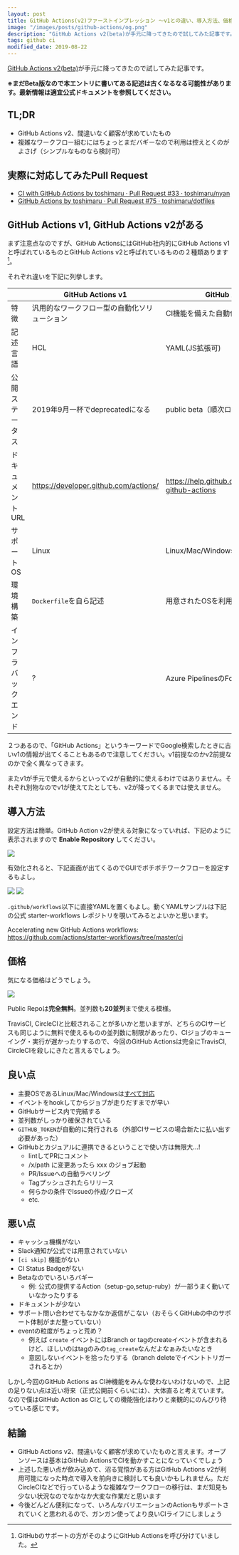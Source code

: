 ```yaml
---
layout: post
title: GitHub Actions(v2)ファーストインプレッション 〜v1との違い、導入方法、価格、良い点・悪い点〜
image: "/images/posts/github-actions/og.png"
description: "GitHub Actions v2(beta)が手元に降ってきたので試してみた記事です。 ※まだBeta版なので本エントリに書いてある記述は古くなるなる可能性があります。最新情報は適宜公式ドキュメントを参照してください。 TL;DR GitHub Actions v2、間違いなく顧客が求めていたもの 複雑なワークフロー組むにはちょっとまだバギーなので利用は控えとくのがよさげ（シンプルなものなら検討可） GitHub Actions v1, GitHub Actions v2がある まず注意点なのですが、GitHub ActionsにはGitHub社内的にGitHub Actions v1と呼ばれているものとGitHub Actions v2と呼ばれているものの２種類あります。それぞれ違いを下記に列挙します。"
tags: github ci
modified_date: 2019-08-22
---
```


[GitHub Actions v2(beta)](https://github.com/features/actions)が手元に降ってきたので試してみた記事です。

**※まだBeta版なので本エントリに書いてある記述は古くなるなる可能性があります。最新情報は適宜公式ドキュメントを参照してください。**

## TL;DR

- GitHub Actions v2、間違いなく顧客が求めていたもの
- 複雑なワークフロー組むにはちょっとまだバギーなので利用は控えとくのがよさげ（シンプルなものなら検討可）

## 実際に対応してみたPull Request

- [CI with GitHub Actions by toshimaru · Pull Request #33 · toshimaru/nyan](https://github.com/toshimaru/nyan/pull/33)
- [GitHub Actions by toshimaru · Pull Request #75 · toshimaru/dotfiles](https://github.com/toshimaru/dotfiles/pull/75)

## GitHub Actions v1, GitHub Actions v2がある

まず注意点なのですが、GitHub ActionsにはGitHub社内的にGitHub Actions v1と呼ばれているものとGitHub Actions v2と呼ばれているものの２種類あります[^1]。

それぞれ違いを下記に列挙します。

|    | GitHub Actions v1 | GitHub Actions v2 |
| -- | -- | -- |
| 特徴 | 汎用的なワークフロー型の自動化ソリューション | CI機能を備えた自動化ソリューション |
| 記述言語 | HCL | YAML(JS拡張可) |
| 公開ステータス | 2019年9月一杯でdeprecatedになる | public beta（順次ロールアウト中） |
| ドキュメントURL | https://developer.github.com/actions/ | https://help.github.com/en/articles/about-github-actions |
| サポートOS | Linux | Linux/Mac/Windows |
| 環境構築 | `Dockerfile`を自ら記述 | 用意されたOSを利用 |
| インフラバックエンド | ? | Azure PipelinesのFork |

２つあるので、「GitHub Actions」というキーワードでGoogle検索したときに古いv1の情報が出てくることもあるので注意してください。v1前提なのかv2前提なのかで全く異なってきます。

またv1が手元で使えるからといってv2が自動的に使えるわけではありません。それぞれ別物なのでv1が使えてたとしても、v2が降ってくるまでは使えません。

## 導入方法

設定方法は簡単。GitHub Action v2が使える対象になっていれば、下記のように表示されますので **Enable Repository** してください。

![](/images/posts/github-actions/enable.png)

有効化されると、下記画面が出てくるのでGUIでポチポチワークフローを設定するもよし。

![](/images/posts/github-actions/get-started.png)
![](../getti)

`.github/workflows`以下に直接YAMLを置くもよし。動くYAMLサンプルは下記の公式 starter-workflows レポジトリを覗いてみるとよいかと思います。

Accelerating new GitHub Actions workflows: 
https://github.com/actions/starter-workflows/tree/master/ci

## 価格

気になる価格はどうでしょう。

![](/images/posts/github-actions/price.png)

Public Repoは**完全無料**。並列数も**20並列**まで使える模様。

TravisCI, CircleCIと比較されることが多いかと思いますが、どちらのCIサービスも同じように無料で使えるものの並列数に制限があったり、CIジョブのキューイング・実行が遅かったりするので、今回のGitHub Actionsは完全にTravisCI, CircleCIを殺しにきたと言えるでしょう。

## 良い点

- 主要OSであるLinux/Mac/Windowsは[すべて対応](https://help.github.com/en/articles/virtual-environments-for-github-actions#supported-virtual-environments)
- イベントをhookしてからジョブが走りだすまでが早い
- GitHubサービス内で完結する
- 並列数がしっかり確保されている
- `GITHUB_TOKEN`が自動的に発行される（外部CIサービスの場合新たに払い出す必要があった）
- GitHubとカジュアルに連携できるということで使い方は無限大...!
  - lintしてPRにコメント
  - /x/path に変更あったら xxx のジョブ起動
  - PR/Issueへの自動ラベリング
  - Tagプッシュされたらリリース
  - 何らかの条件でIssueの作成/クローズ
  - etc.

## 悪い点

- キャッシュ機構がない
- Slack通知が公式では用意されていない
- `[ci skip]` 機能がない
- CI Status Badgeがない
- Betaなのでいろいろバギー
  - 例: 公式の提供するAction（setup-go,setup-ruby）が一部うまく動いていなかったりする
- ドキュメントが少ない
- サポート問い合わせてもなかなか返信がこない（おそらくGitHubの中のサポート体制がまだ整っていない）
- eventの粒度がちょっと荒め？
  - 例えば `create` イベントにはBranch or tagのcreateイベントが含まれるけど、ほしいのはtagのみの`tag_create`なんだよなぁみたいなとき
  - 意図しないイベントを拾ったりする（branch deleteでイベントトリガーされるとか）

しかし今回のGitHub Actions as CI神機能をみんな使わないわけないので、上記の足りない点は近い将来（正式公開前くらいには）、大体直ると考えています。なので僕はGitHub Action as CIとしての機能強化はわりと楽観的にのんびり待っている感じです。

## 結論

- GitHub Actions v2、間違いなく顧客が求めていたものと言えます。オープンソースは基本はGitHub ActionsでCIを動かすことになっていくでしょう
- 上述した悪い点が飲み込めて、沼る覚悟がある方はGitHub Actions v2が利用可能になった時点で導入を前向きに検討しても良いかもしれません。ただCircleCIなどで行っているような複雑なワークフローの移行は、まだ知見も少ない状況なのでなかなか大変な作業だと思います
- 今後どんどん便利になって、いろんなバリエーションのActionもサポートされていくと思われるので、ガンガン使ってより良いCIライフにしましょう

[^1]: GitHubのサポートの方がそのようにGitHub Actionsを呼び分けていました。
